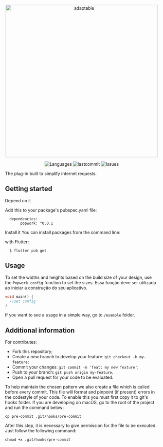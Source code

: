 <!-- 
This README describes the package. If you publish this package to pub.dev,
this README's contents appear on the landing page for your package.

For information about how to write a good package README, see the guide for
[writing package pages](https://dart.dev/guides/libraries/writing-package-pages). 

For general information about developing packages, see the Dart guide for
[creating packages](https://dart.dev/guides/libraries/create-library-packages)
and the Flutter guide for
[developing packages and plugins](https://flutter.dev/developing-packages). 
-->

<p align="center">
   <img src="https://user-images.githubusercontent.com/66264766/157141908-c8a760f7-6e13-4046-90f6-9243f698062b.png" alt="adaptable" width="500"/>
</p>



<p align="center">
  <img alt="Languages" src="https://img.shields.io/github/languages/count/Sthaynny/adaptable_screen?color=%235963C5" />
  <img alt="lastcommit" src="https://img.shields.io/github/last-commit/Sthaynny/adaptable_screen?color=%235761C3" />
  <img alt="Issues" src="https://img.shields.io/github/issues/Sthaynny/adaptable_screen?color=%235965E0">

  </a>
</p>

<p>
  
The plug-in built to simplify internet requests.
  
</p>

## Getting started

Depend on it

Add this to your package's pubspec.yaml file:


```
  dependencies:
       popwork: ^0.0.1
```


Install it
You can install packages from the command line:

with Flutter:

```
  $ flutter pub get
```

## Usage

To set the widths and heights based on the build size of your design, use the `Popwork.config` function to set the sizes. Essa função deve ser utilizada ao iniciar a construção do seu aplicativo.

```dart
void main() {
  //set config
}
```


If you want to see a usage in a simple way, go to `/example` folder.
## Additional information

For contributes:

- Fork this repository;
- Create a new branch to develop your feature: `git checkout -b my-feature`;
- Commit your changes: `git commit -m 'feat: my new feature'`;
- Push to your branch: `git push origin my-feature`.
- Open a pull request for your code to be evaluated.

To help maintain the chosen pattern we also create a file which is called before every commit. This file will format and pinpoint (if present) errors in the codestyle of your code. To enable this you must first copy it to git's hooks folder. If you are developing on macOS, go to the root of the project and run the command below:

```
cp pre-commit .git/hooks/pre-commit
```

After this step, it is necessary to give permission for the file to be executed. Just follow the following command:

```
chmod +x .git/hooks/pre-commit
```
